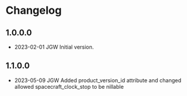 # Changelog

## 1.0.0.0
- 2023-02-01 JGW Initial version.

## 1.1.0.0
- 2023-05-09 JGW Added product_version_id attribute and changed allowed spacecraft_clock_stop to be nillable